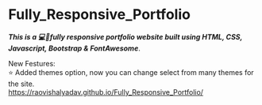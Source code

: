 # Fully_Responsive_Portfolio

<b><i>This is a 💻📱fully responsive portfolio website built using HTML, CSS, Javascript, Bootstrap & FontAwesome</b></i>.

New Festures:  
 ⭐ Added themes option, now you can change select from many themes for the site.  
https://raovishalyadav.github.io/Fully_Responsive_Portfolio/
